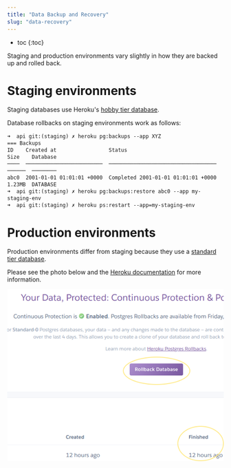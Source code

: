 ```yaml
---
title: "Data Backup and Recovery"
slug: "data-recovery"
---
```


* toc
{:toc}

Staging and production environments vary slightly in how they are backed up and rolled back.

# Staging environments

Staging databases use Heroku's [hobby tier database](https://devcenter.heroku.com/articles/heroku-postgres-plans#hobby-tier).

Database rollbacks on staging environments work as follows:

```
➜  api git:(staging) ✗ heroku pg:backups --app XYZ
=== Backups
ID    Created at                 Status                               Size    Database
────  ─────────────────────────  ───────────────────────────────────  ──────  ────────
abc0  2001-01-01 01:01:01 +0000  Completed 2001-01-01 01:01:01 +0000  1.23MB  DATABASE
➜  api git:(staging) ✗ heroku pg:backups:restore abc0 --app my-staging-env
➜  api git:(staging) ✗ heroku ps:restart --app=my-staging-env
```

# Production environments

Production environments differ from staging because they use a [standard tier database](https://devcenter.heroku.com/articles/heroku-postgres-plans#standard-tier).

Please see the photo below and the [Heroku documentation](https://devcenter.heroku.com/articles/heroku-postgres-rollback) for more information.

![rollback database button](_images/rollback_database_button.png)




